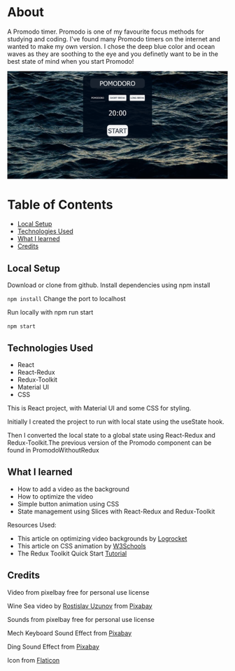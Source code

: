 # About

A Promodo timer. Promodo is one of my favourite focus methods for studying and coding. I've found many Promodo timers on the internet and wanted to make my own version. I chose the deep blue color and ocean waves as they are soothing to the eye and you definetly want to be in the best state of mind when you start Promodo!

![Alt text](/src/assets/screenshot.png)

# Table of Contents

- [Local Setup](#local-setup)
- [Technologies Used](#technologies-used)
- [What I learned](#what-i-learned)
- [Credits](#credits)

## Local Setup

Download or clone from github.
Install dependencies using npm install

`npm install`
Change the port to localhost

Run locally with npm run start

`npm start`

## Technologies Used

- React
- React-Redux
- Redux-Toolkit
- Material UI
- CSS

This is React project, with Material UI and some CSS for styling.

Initially I created the project to run with local state using the useState hook.

Then I converted the local state to a global state using React-Redux and Redux-Toolkit.The previous version of the Promodo component can be found in PromodoWithoutRedux

## What I learned

- How to add a video as the background
- How to optimize the video
- Simple button animation using CSS
- State management using Slices with React-Redux and Redux-Toolkit

Resources Used:

- This article on optimizing video backgrounds by [Logrocket](https://blog.logrocket.com/optimizing-video-backgrounds-css-javascript/#making-video-backgrounds-responsive)
- This article on CSS animation by [W3Schools](https://www.w3schools.com/howto/howto_css_animate_buttons.asp)
- The Redux Toolkit Quick Start [Tutorial](https://redux-toolkit.js.org/tutorials/quick-start)

## Credits

Video from pixelbay free for personal use license

Wine Sea video by [Rostislav Uzunov](https://pixabay.com/users/rostislavuzunov-8621397/?utm_source=link-attribution&utm_medium=referral&utm_campaign=video&utm_content=71122) from [Pixabay](https://pixabay.com//?utm_source=link-attribution&utm_medium=referral&utm_campaign=video&utm_content=71122)

Sounds from pixelbay free for personal use license

Mech Keyboard Sound Effect from [Pixabay](https://pixabay.com/?utm_source=link-attribution&utm_medium=referral&utm_campaign=music&utm_content=102918)

Ding Sound Effect from [Pixabay](https://pixabay.com/sound-effects/?utm_source=link-attribution&utm_medium=referral&utm_campaign=music&utm_content=47489)

Icon from [Flaticon](https://www.flaticon.com/free-icons/sand)

